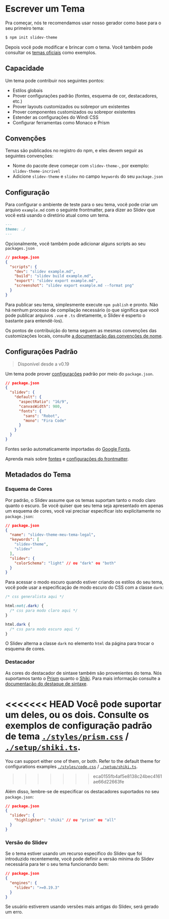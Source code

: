 # Escrever um Tema

Pra começar, nós te recomendamos usar nosso gerador como base para o seu primeiro tema:

```bash
$ npm init slidev-theme
```

Depois você pode modificar e brincar com o tema. Você também pode consultar os [temas oficiais](/themes/gallery) como exemplos.

## Capacidade

Um tema pode contribuir nos seguintes pontos:

- Estilos globais
- Prover configurações padrão (fontes, esquema de cor, destacadores, etc.)
- Prover layouts customizados ou sobrepor um existentes
- Prover componentes customizados ou sobrepor existentes
- Estender as configurações do Windi CSS
- Configurar ferramentas como Monaco e Prism

## Convenções

Temas são publicados no registro do npm, e eles devem seguir as seguintes convenções:

- Nome do pacote deve começar com `slidev-theme-`, por exemplo: `slidev-theme-incrivel`
- Adicione `slidev-theme` e `slidev` no campo `keywords` do seu `package.json`

## Configuração

Para configurar o ambiente de teste para o seu tema, você pode criar um arquivo `example.md` com o seguinte frontmatter, para dizer ao Slidev que você está usando o diretório atual como um tema.

```md
---
theme: ./
---
```

Opcionalmente, você também pode adicionar alguns scripts ao seu `packages.json`

```json
// package.json
{
  "scripts": {
    "dev": "slidev example.md",
    "build": "slidev build example.md",
    "export": "slidev export example.md",
    "screenshot": "slidev export example.md --format png"
  }
}
```

Para publicar seu tema, simplesmente execute `npm publish` e pronto. Não há nenhum processo de compilação necessário (o que significa que você pode publicar arquivos `.vue` e `.ts` diretamente, o Slidev é esperto o bastante para entendê-los).

Os pontos de contribuição do tema seguem as mesmas convenções das customizações locais, consulte [a documentação das convenções de nome](/custom/).

## Configurações Padrão

> Disponível desde a v0.19

Um tema pode prover [configurações](/custom/#configuracoes-do-frontmatter) padrão por meio do `package.json`.

```json
// package.json
{
  "slidev": {
    "default": {
      "aspectRatio": "16/9",
      "canvasWidth": 980,
      "fonts": {
        "sans": "Robot",
        "mono": "Fira Code"
      }
    }
  }
}
```

Fontes serão automaticamente importadas do [Google Fonts](https://fonts.google.com/).

Aprenda mais sobre [fontes](/custom/fonts) e [configurações do frontmatter](/custom/#configuracoes-do-frontmatter).

## Metadados do Tema

### Esquema de Cores

Por padrão, o Slidev assume que os temas suportam tanto o modo claro quanto o escuro. Se você quiser que seu tema seja apresentado em apenas um esquema de cores, você vai precisar especificar isto explicitamente no `package.json`:

```json
// package.json
{
  "name": "slidev-theme-meu-tema-legal",
  "keywords": [
    "slidev-theme",
    "slidev"
  ],
  "slidev": {
    "colorSchema": "light" // ou "dark" ou "both"
  }
}
```

Para acessar o modo escuro quando estiver criando os estilos do seu tema, você pode usar a especificação de modo escuro do CSS com a classe `dark`:

```css
/* css generalista aqui */

html:not(.dark) {
  /* css para modo claro aqui */
}

html.dark {
  /* css para modo escuro aqui */
}
```

O Slidev alterna a classe `dark` no elemento `html` da página para trocar o esquema de cores.

### Destacador

As cores do destacador de sintaxe também são provenientes do tema. Nós suportamos tanto o [Prism](https://prismjs.com/) quanto o [Shiki](https://github.com/shikijs/shiki). Para mais informação consulte a [documentação do destaque de sintaxe](/custom/highlighters).

<<<<<<< HEAD
Você pode suportar um deles, ou os dois. Consulte os exemplos de configuração padrão de tema [`./styles/prism.css`](https://github.com/slidevjs/slidev/blob/main/packages/theme-default/styles/prism.css) / [`./setup/shiki.ts`](https://github.com/slidevjs/slidev/blob/main/packages/theme-default/setup/shiki.ts).
=======
You can support either one of them, or both. Refer to the default theme for configurations examples [`./styles/code.css`](https://github.com/slidevjs/slidev/blob/main/packages/create-theme/template/styles/code.css) / [`./setup/shiki.ts`](https://github.com/slidevjs/slidev/blob/main/packages/create-theme/template/setup/shiki.ts).
>>>>>>> eca0155fb4af5e8138c24bec4161ae66d22663fe

Além disso, lembre-se de especificar os destacadores suportados no seu `package.json`:

```json
// package.json
{
  "slidev": {
    "highlighter": "shiki" // ou "prism" ou "all"
  }
}
```

### Versão do Slidev

Se o tema estiver usando um recurso específico do Slidev que foi introduzido recentemente, você pode definir a versão mínima do Slidev necessária para ter o seu tema funcionando bem:

```json
// package.json
{
  "engines": {
    "slidev": ">=0.19.3"
  }
}
```

Se usuário estiverem usando versões mais antigas do Slidev, será gerado um erro.

